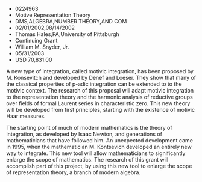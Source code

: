 
* 0224963
* Motive Representation Theory
* DMS,ALGEBRA,NUMBER THEORY,AND COM
* 02/01/2002,08/14/2002
* Thomas Hales,PA,University of Pittsburgh
* Continuing Grant
* William M. Snyder, Jr.
* 05/31/2003
* USD 70,831.00

A new type of integration, called motivic integration, has been proposed by M.
Konsevitch and developed by Denef and Loeser. They show that many of the
classical properties of p-adic integration can be extended to to the motivic
context. The research of this proposal will adapt motivic integration to the
representation theory and the harmonic analysis of reductive groups over fields
of formal Laurent series in characteristic zero. This new theory will be
developed from first principles, starting with the existence of motivic Haar
measures.

The starting point of much of modern mathematics is the theory of integration,
as developed by Isaac Newton, and generations of mathematicians that have
followed him. An unexpected development came in 1995, when the mathematician M.
Kontsevich developed an entirely new way to integrate. This new tool will allow
mathematicians to significantly enlarge the scope of mathematics. The research
of this grant will accomplish part of this project, by using this new tool to
enlarge the scope of representation theory, a branch of modern algebra.


